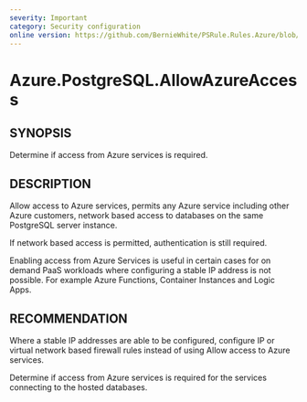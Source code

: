 ```yaml
---
severity: Important
category: Security configuration
online version: https://github.com/BernieWhite/PSRule.Rules.Azure/blob/master/docs/rules/en-US/Azure.PostgreSQL.AllowAzureAccess.md
---
```


# Azure.PostgreSQL.AllowAzureAccess

## SYNOPSIS

Determine if access from Azure services is required.

## DESCRIPTION

Allow access to Azure services, permits any Azure service including other Azure customers, network based access to databases on the same PostgreSQL server instance.

If network based access is permitted, authentication is still required.

Enabling access from Azure Services is useful in certain cases for on demand PaaS workloads where configuring a stable IP address is not possible. For example Azure Functions, Container Instances and Logic Apps.

## RECOMMENDATION

Where a stable IP addresses are able to be configured, configure IP or virtual network based firewall rules instead of using Allow access to Azure services.

Determine if access from Azure services is required for the services connecting to the hosted databases.

